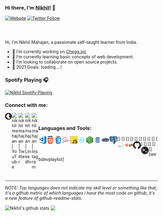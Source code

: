 ### Hi there, I'm [Nikhil!](https://nikhilmahajan.netlify.app/) 👋


[![Website](https://img.shields.io/website?label=Portfolio&style=for-the-badge&url=https%3A%2F%2Fcodestackr.com)](https://nikhilmahajan.netlify.app/)
[![Twitter Follow](https://img.shields.io/twitter/follow/Nikhil?color=1DA1F2&logo=twitter&style=for-the-badge)](https://twitter.com/NikhilM02742278)

<br />
<br />

Hi, I'm Nikhil Mahajan, a passionate self-taught learner from India.

- 🔭 I’m currently working on [Chegg.inc](https://www.chegg.com/)
- 🌱 I’m currently learning basic concepts of web development.
- 👯 I’m looking to collaborate on open source projects.
- 🥅 2021 Goals: loading....!


### Spotify Playing 🎧

[<img src="https://now-playing-codestackr.vercel.app/api/spotify-playing" alt="Nikhil Spotify Playing" width="350" />](https://open.spotify.com/user/22fwmtv8hm03hx7v3fu9byah7)

### Connect with me:

[<img align="left" alt="nikhilmahajan" width="22px" src="https://raw.githubusercontent.com/iconic/open-iconic/master/svg/globe.svg" />][website]
[<img align="left" alt="nikhilmahajan | YouTube" width="22px" src="https://cdn.jsdelivr.net/npm/simple-icons@v3/icons/youtube.svg" />][youtube]
[<img align="left" alt="nikhilmahajan | Twitter" width="22px" src="https://cdn.jsdelivr.net/npm/simple-icons@v3/icons/twitter.svg" />][twitter]
[<img align="left" alt="nikhilmahajan | LinkedIn" width="22px" src="https://cdn.jsdelivr.net/npm/simple-icons@v3/icons/linkedin.svg" />][linkedin]
[<img align="left" alt="nikhilmahajan | Instagram" width="22px" src="https://cdn.jsdelivr.net/npm/simple-icons@v3/icons/instagram.svg" />][instagram]

<br />

### Languages and Tools:

[<img align="left" alt="Visual Studio Code" width="26px" src="https://raw.githubusercontent.com/github/explore/80688e429a7d4ef2fca1e82350fe8e3517d3494d/topics/visual-studio-code/visual-studio-code.png" />]
[<img align="left" alt="HTML5" width="26px" src="https://raw.githubusercontent.com/github/explore/80688e429a7d4ef2fca1e82350fe8e3517d3494d/topics/html/html.png" />]
[<img align="left" alt="CSS3" width="26px" src="https://raw.githubusercontent.com/github/explore/80688e429a7d4ef2fca1e82350fe8e3517d3494d/topics/css/css.png" />]
[<img align="left" alt="Sass" width="26px" src="https://raw.githubusercontent.com/github/explore/80688e429a7d4ef2fca1e82350fe8e3517d3494d/topics/sass/sass.png" />]
[<img align="left" alt="JavaScript" width="26px" src="https://raw.githubusercontent.com/github/explore/80688e429a7d4ef2fca1e82350fe8e3517d3494d/topics/javascript/javascript.png" />]
[<img align="left" alt="React" width="26px" src="https://raw.githubusercontent.com/github/explore/80688e429a7d4ef2fca1e82350fe8e3517d3494d/topics/react/react.png" />]
[<img align="left" alt="Node.js" width="26px" src="https://raw.githubusercontent.com/github/explore/80688e429a7d4ef2fca1e82350fe8e3517d3494d/topics/nodejs/nodejs.png" />]
[<img align="left" alt="SQL" width="26px" src="https://raw.githubusercontent.com/github/explore/80688e429a7d4ef2fca1e82350fe8e3517d3494d/topics/sql/sql.png" />]
[<img align="left" alt="Php" width="26px" src="https://raw.githubusercontent.com/github/explore/78df643247d429f6cc873026c0622819ad797942/topics/php/php.png" />]
[<img align="left" alt="PostgreSql" width="26px" src="https://raw.githubusercontent.com/github/explore/78df643247d429f6cc873026c0622819ad797942/topics/postgresql/postgresql.png" />]
[<img align="left" alt="MySQL" width="26px" src="https://raw.githubusercontent.com/github/explore/80688e429a7d4ef2fca1e82350fe8e3517d3494d/topics/mysql/mysql.png" />]
[<img align="left" alt="Git" width="26px" src="https://raw.githubusercontent.com/github/explore/80688e429a7d4ef2fca1e82350fe8e3517d3494d/topics/git/git.png" />]
[<img align="left" alt="GitHub" width="26px" src="https://raw.githubusercontent.com/github/explore/78df643247d429f6cc873026c0622819ad797942/topics/github/github.png" />]
[<img align="left" alt="Terminal" width="26px" src="https://raw.githubusercontent.com/github/explore/80688e429a7d4ef2fca1e82350fe8e3517d3494d/topics/terminal/terminal.png" />][webdevplaylist]

<br />
<br />

---

*NOTE: Top languages does not indicate my skill level or something like that, it's a github metric of which languages i have the most code on github, it's a new feature of github-readme-stats.*

  <img align="center" src="https://github-readme-stats.vercel.app/api?username=nikhilmahajan918&show_icons=true&include_all_commits=true&theme=material-palenight" alt="Nikhil's github stats" />

  <img align="center" src="https://github-readme-stats.vercel.app/api/top-langs/?username=nikhilmahajan918&layout=compact&theme=material-palenight" />

<!-- <details>
  <summary>:zap: GitHub Stats</summary>

  <img align="left" alt="codeSTACKr's GitHub Stats" src="https://github-readme-stats.vercel.app/api?username=nikhilmahajan918&show_icons=true&hide_border=true" />

</details> -->

[website]: https://nikhilmahajan.netlify.app/
[twitter]: https://twitter.com/NikhilM02742278
[youtube]: https://www.youtube.com/channel/UCjulFsby85YY6mN06ThPB_Q
[instagram]: https://www.instagram.com/nikhil_918/
[linkedin]: https://www.linkedin.com/in/nikhil-mahajan-92b9631a0/
[facebook]: https://www.facebook.com/profile.php?id=100008448643097